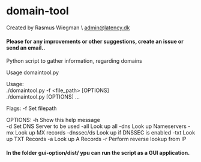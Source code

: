 # domain-tool

Created by Rasmus Wiegman \ admin@latency.dk
      
<h4>Please for any improvements or other suggestions, create an issue or send an email..</h4>


Python script to gather information, regarding domains

Usage domaintool.py

 Usage: 
<br>
./domaintool.py -f <file_path> [OPTIONS]
<br>
./domaintool.py [OPTIONS] <domain1> <domain2> ...

Flags:
   -f           Set filepath


OPTIONS:
  -h            Show this help message <br>
  -d            Set DNS Server to be used
  -all          Look up all
  -dns          Look up Nameservers
  -mx           Look up MX records
  -dnssec/ds    Look up if DNSSEC is enabled
  -txt          Look up TXT Records
  -a            Look up A Records
  -r            Perform reverse lookup from IP


<h4>In the folder gui-option/dist/ ypu can run the script as a GUI application.</h4>
